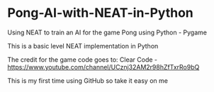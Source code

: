 # Pong-AI-with-NEAT-in-Python
Using NEAT to train an AI for the game Pong using Python - Pygame

This is a basic level NEAT implementation in Python

The credit for the game code goes to: Clear Code - https://www.youtube.com/channel/UCznj32AM2r98hZfTxrRo9bQ

This is my first time using GitHub so take it easy on me
